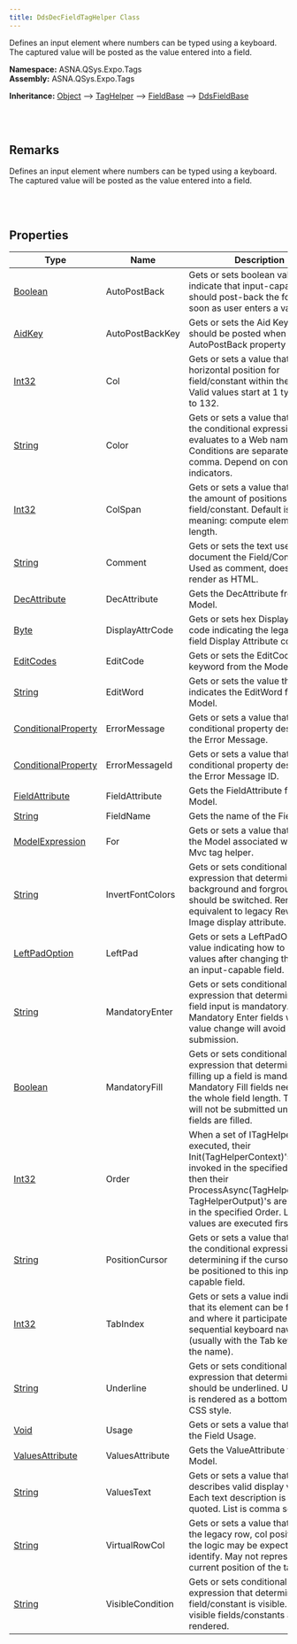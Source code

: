 ```yaml
---
title: DdsDecFieldTagHelper Class
---
```


Defines an input element where numbers can be typed using a keyboard. The captured value will be posted as the value entered into a field.

**Namespace:** ASNA.QSys.Expo.Tags <br/>
**Assembly:** ASNA.QSys.Expo.Tags

**Inheritance:** [Object](https://docs.microsoft.com/en-us/dotnet/api/system.object) --> [TagHelper](https://docs.microsoft.com/en-us/dotnet/api/microsoft.aspnetcore.razor.taghelpers.taghelper) --> [FieldBase](/reference/asna-qsys-expo/expo-tags/field-base.html) --> [DdsFieldBase](/reference/asna-qsys-expo/expo-tags/dds-field-base.html)

<br>
<br>

## Remarks

Defines an input element where numbers can be typed using a keyboard. The captured value will be posted as the value entered into a field.

[//]: # ($$TODO: Complete the Remarks section.)

<br>
<br>

## Properties

| Type | Name | Description | Indexer
| --- | --- | --- | --- 
| [Boolean](https://docs.microsoft.com/en-us/dotnet/api/system.boolean) | AutoPostBack | Gets or sets boolean value to indicate that input-capable field should post-back the form as soon as user enters a value. | 
| [AidKey](/reference/asna-qsys-expo/expo-model/aid-key.html) | AutoPostBackKey | Gets or sets the Aid Key that should be posted when AutoPostBack property is true. | 
| [Int32](https://docs.microsoft.com/en-us/dotnet/api/system.int32) | Col | Gets or sets a value that indicates horizontal position for field/constant within the page. Valid values start at 1 typically up to 132. | 
| [String](https://docs.microsoft.com/en-us/dotnet/api/system.string) | Color | Gets or sets a value that indicates the conditional expression that evaluates to a Web named color. Conditions are separated by comma. Depend on conditional indicators. | 
| [Int32](https://docs.microsoft.com/en-us/dotnet/api/system.int32) | ColSpan | Gets or sets a value that indicates the amount of positions used by field/constant. Default is zero, meaning: compute element length. | 
| [String](https://docs.microsoft.com/en-us/dotnet/api/system.string) | Comment | Gets or sets the text used to document the Field/Constant. Used as comment, does not render as HTML. | 
| [DecAttribute](/reference/asna-qsys-expo/expo-model/dec-attribute.html) | DecAttribute | Gets the DecAttribute from the Model. | 
| [Byte](https://docs.microsoft.com/en-us/dotnet/api/system.byte) | DisplayAttrCode | Gets or sets hex Display attribute code indicating the legacy P-field Display Attribute code. | 
| [EditCodes](/reference/asna-qsys-expo/expo-model/edit-codes.html) | EditCode | Gets or sets the EditCodes keyword from the Model. | 
| [String](https://docs.microsoft.com/en-us/dotnet/api/system.string) | EditWord | Gets or sets the value that indicates the EditWord from the Model. | 
| [ConditionalProperty](/reference/asna-qsys-expo/expo-model/conditional-property.html) | ErrorMessage | Gets or sets a value that indicates conditional property describing the Error Message. | 
| [ConditionalProperty](/reference/asna-qsys-expo/expo-model/conditional-property.html) | ErrorMessageId | Gets or sets a value that indicates conditional property describing the Error Message ID. | 
| [FieldAttribute](/reference/asna-qsys-expo/expo-model/field-attribute.html) | FieldAttribute | Gets the FieldAttribute from the Model. | 
| [String](https://docs.microsoft.com/en-us/dotnet/api/system.string) | FieldName | Gets the name of the Field. | 
| [ModelExpression](https://docs.microsoft.com/en-us/dotnet/api/microsoft.aspnetcore.mvc.viewfeatures.modelexpression) | For | Gets or sets a value that indicates the Model associated with the Mvc tag helper. | 
| [String](https://docs.microsoft.com/en-us/dotnet/api/system.string) | InvertFontColors | Gets or sets conditional expression that determines if background and forground colors should be switched. Render equivalent to legacy Reverse-Image display attribute. | 
| [LeftPadOption]($$TODO-LeftPadOption.html) | LeftPad | Gets or sets a LeftPadOption value indicating how to pad values after changing the value of an input-capable field. | 
| [String](https://docs.microsoft.com/en-us/dotnet/api/system.string) | MandatoryEnter | Gets or sets conditional expression that determines if field input is mandatory. Mandatory Enter fields without value change will avoid the form submission. | 
| [Boolean](https://docs.microsoft.com/en-us/dotnet/api/system.boolean) | MandatoryFill | Gets or sets conditional expression that determines if filling up a field is mandatory. Mandatory Fill fields need to use the whole field length. The form will not be submitted until all fields are filled. | 
| [Int32](https://docs.microsoft.com/en-us/dotnet/api/system.int32) | Order | When a set of ITagHelpers are executed, their Init(TagHelperContext)'s are first invoked in the specified Order; then their ProcessAsync(TagHelperContext, TagHelperOutput)'s are invoked in the specified Order. Lower values are executed first | 
| [String](https://docs.microsoft.com/en-us/dotnet/api/system.string) | PositionCursor | Gets or sets a value that indicates the conditional expression determining if the cursor should be positioned to this input-capable field. | 
| [Int32](https://docs.microsoft.com/en-us/dotnet/api/system.int32) | TabIndex | Gets or sets a value indicating that its element can be focused, and where it participates in sequential keyboard navigation (usually with the Tab key, hence the name). | 
| [String](https://docs.microsoft.com/en-us/dotnet/api/system.string) | Underline | Gets or sets conditional expression that determines if text should be underlined. Underline is rendered as a bottom-border CSS style. | 
| [Void](https://docs.microsoft.com/en-us/dotnet/api/system.void) | Usage | Gets or sets a value that indicates the Field Usage. | 
| [ValuesAttribute](/reference/asna-qsys-expo/expo-model/values-attribute.html) | ValuesAttribute | Gets the ValueAttribute from the Model. | 
| [String](https://docs.microsoft.com/en-us/dotnet/api/system.string) | ValuesText | Gets or sets a value that describes valid display values. Each text description is single-quoted. List is comma separated. | 
| [String](https://docs.microsoft.com/en-us/dotnet/api/system.string) | VirtualRowCol | Gets or sets a value that indicates the legacy row, col position that the logic may be expecting to identify. May not represent the current position of the tag helper. | 
| [String](https://docs.microsoft.com/en-us/dotnet/api/system.string) | VisibleCondition | Gets or sets conditional expression that determines if field/constant is visible. Non-visible fields/constants are not rendered. | 

<br>
<br>

